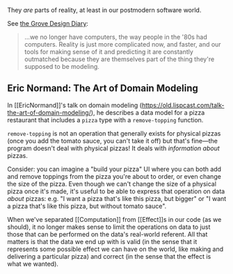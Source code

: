 They *are* parts of reality, at least in our postmodern software world.

See [the Grove Design Diary](https://benchristel.github.io/blog/2017/12/25/highlights-from-the-grove-design-diary/):

> ...we no longer have computers, the way
> people in the '80s had computers. Reality is just more
> complicated now, and faster, and our tools for making
> sense of it and predicting it are constantly outmatched
> because they are themselves part of the thing they're
> supposed to be modeling.

## Eric Normand: The Art of Domain Modeling

In [[EricNormand]]'s talk on domain modeling (https://old.lispcast.com/talk-the-art-of-domain-modeling/), he describes a data model for a pizza restaurant that includes a `pizza` type with a `remove-topping` function.

`remove-topping` is not an operation that generally exists for physical pizzas (once you add the tomato sauce,
you can't take it off) but that's fine—the program doesn't deal with physical pizzas! It deals with _information about_
pizzas.

Consider: you can imagine a "build your pizza" UI where you can both add and remove toppings from the pizza you're about to order, or even change the size of the pizza.
Even though we can't change the size of a physical pizza once it's made, it's useful to be able to express that operation on data _about_ pizzas: e.g. "I want a pizza that's like this pizza, but bigger" or "I want a pizza that's like this pizza, but without tomato sauce".

When we've separated [[Computation]] from [[Effect]]s in our code (as we should), it no longer makes sense to limit the operations on data to just those that can be performed on the data's real-world referent. All that matters is that the data we end up with is valid (in the sense that it represents some possible effect we can have on the world, like making and delivering a particular pizza) and correct (in the sense that the effect is what we wanted).
